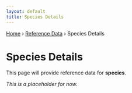 ```yaml
---
layout: default
title: Species Details
---
```


<div class="breadcrumb">
  <a href="{{ '/' | relative_url }}">Home</a> ›
  <a href="{{ '/reference/' | relative_url }}">Reference Data</a> ›
  Species Details
</div>

# Species Details

This page will provide reference data for **species**.

_This is a placeholder for now._
